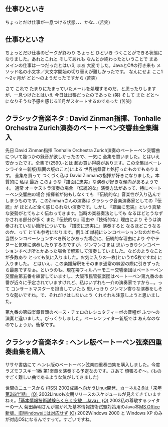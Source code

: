 ## 仕事ひといき

ちょっとだけ仕事が一息つける状態、、、かな… (苦笑)






## 仕事ひといき


ちょっとだけ仕事のピークが終わり ちょっと ひといき つくことができる状態になりました。あれとこれと
そしてあれも なんとか終わったということで まあ メインの仕事は一つだったとはいえ
まあ 大変でした。JavaとC#の行き来も メソッド名の小文字／大文字開始の切り替えが難しかったです。
なんにせよ ここ1～2ヶ月が どと～のようだったですから (苦笑)

さて これで たまりにたまっていたメールを処理するのだ、と思ったりしますが、一息つけたとはいえ
今日は出張だったのであった (笑)
そして また どと～になりそうな予感を感じる11月がスタートするのであった (苦笑)

## クラシック音楽ネタ : David Zinman指揮、Tonhalle Orchestra Zurich演奏のベートーベン交響曲全集購入


先日 David Zinman指揮 Tonhalle Orchestra Zurich演奏のベートーベン交響曲について幾つかの録音が欲しかったので、一気に
全集を買いました。とはいえ安かったです。全集で\2590.-とは 超お買い得感があります。この全集はベーレンライター新版(譜面の版のこと)による
世界初録音と銘打ったものでもあります。
全集を買って つくづく私は David Zinmanの指揮が好きになりました。本質的に
私は 最近 このような『譜面に忠実』な演奏が好きな傾向があるようです。
通常 オーケストラ演奏の場合 『伝統的な』演奏方法があって、特にベートーベン交響曲の場合
指揮者が何もしなくても 『伝統的な』音楽性が入り込んでしまうものです。このZinmanさんの演奏は
クラシック音楽演奏家としての『伝統』が ほとんど全く感じられない演奏です。しかし
『譜面に忠実』という真摯な姿勢がとてもよく伝わってきます。当時の楽器奏法としても
なるほどとうなずかされる部分が多く また『伝統的な』理由や『技術的な』理由により
そうは演奏されていない箇所についても 『譜面に忠実に』演奏すると なるほどこうなるのか、って
とても参考になります。例えば 単純にシンコペーションなのだから 当然シンコペーションすべき所とかあった場合に、伝統的な理由により
ややテヌーと気味に演奏したりするのですが、ジンマンさまは 思いっきりシンコペーションすべき所とかあった場合で解釈して演奏していました。などのようなことが多数あり
とっても気に入りました。お気に入りの一枚(というか5枚ですね) に入りました。
とはいえ、この楽譜解釈をそのまま通常の練習の際に引きずったら最悪ですなぁ。というのも、現在堺フィルハーモニー交響楽団はベートーベン交響曲第五番を練習していますし、大阪市民管弦楽団はベートーベン第九番の本番が近々に予定されていますけれど、私はいずれも一介の演奏家ですから…。って
コンサートマスターを担当していたら 思いっきり ジンマン寄りな演奏をしそうな勢いですね。で、それだけはしないよう
くれぐれも注意しようと思いました。

第九番の第四楽章冒頭のベース・チェロのレシュタティーボの音程が ふつ～の演奏と違いました。びっくりしました。ベーレンライター新版では
あんなのなのでしょうか。衝撃です。

## クラシック音楽ネタ : ヘンレ版ベートーベン弦楽四重奏曲集を購入


ササヤ書店にて ヘンレ版のベートーベン弦楽四重奏曲集を購入しました。今度
ラズモフスキー1番 第1楽章を演奏する予定なのです。さあて 頑張るぞ～。(ものすごく難しい曲であるような気がしてきました)



世間のニュースから ([RSS](ig021031-news.xml)) 2002[成熟へ向かうLinux開発、カーネル2.6は「来年第2四半期」](http://www.zdnet.co.jp/news/0210/29/ne00_linux.html) [(O)](http://www.zdnet.co.jp/news/0210/29/ne00_linux.html) 2002Linuxも次期リリースのスケジュールが見えてきていますねぇ。[「基本情報技術試験らくらく突破　Java」](http://www.gihyo.co.jp/books/syoseki.php/4-7741-1608-4) [(O)](http://www.gihyo.co.jp/books/syoseki.php/4-7741-1608-4) 2002私の尊敬するライターの一人 菊田英明さんが書かれた基本情報技術試験対策用のJava本[MS Office新版、旧Windowsには対応せず](http://www.zdnet.co.jp/news/0210/31/nebt_11.html) [(O)](http://www.zdnet.co.jp/news/0210/31/nebt_11.html) 2002Windows 2000 と Windows XP のみが対応OSになるんですって。すごいですね。
